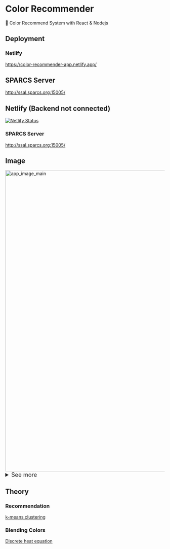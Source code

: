 # Color Recommender

🎨 Color Recommend System with React & Nodejs

## Deployment

### Netlify
https://color-recommender-app.netlify.app/

## SPARCS Server 
http://ssal.sparcs.org:15005/

## Netlify (Backend not connected)
[![Netlify Status](https://api.netlify.com/api/v1/badges/fe4c964f-8899-4aac-8a20-ddb17d2907f7/deploy-status)](https://app.netlify.com/sites/color-recommender-app/deploys)

### SPARCS Server 
http://ssal.sparcs.org:15005/

## Image
<img width="950" alt="app_image_main" src="https://user-images.githubusercontent.com/87213416/205913528-c764bcf4-291d-4b77-a691-11b2db6756f4.jpg">

<details>
  <summary style="font-size:18px">See more</summary>

  <img width="950" alt="app_image_profile" src="https://user-images.githubusercontent.com/87213416/205913866-52f22b52-3026-44ac-a9fc-6256be8fa703.jpg">

  <img width="950" alt="app_image_login" src="https://user-images.githubusercontent.com/87213416/205914030-32bc1d6b-fda5-424d-94ea-dac34e6c61b9.jpg">

</details>

## Theory

### Recommendation
[k-means clustering](https://en.wikipedia.org/wiki/K-means_clustering)

### Blending Colors
[Discrete heat equation](https://en.wikipedia.org/wiki/Discrete_Laplace_operator#Discrete_heat_equation)